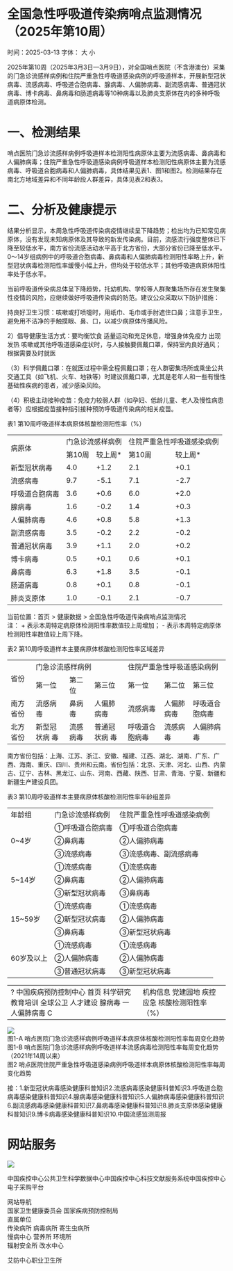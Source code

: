 # 全国急性呼吸道传染病哨点监测情况（2025年第10周）

时间：2025-03-13 字体： ⼤ ⼩

2025年第10周（2025年3⽉3⽇—3⽉9⽇），对全国哨点医院（不含港澳台）采集的⻔急诊流感样病例和住院严重急性呼吸道感染病例的呼吸道样本，开展新型冠状病毒、流感病毒、呼吸道合胞病毒、腺病毒、⼈偏肺病毒、副流感病毒、普通冠状病毒、博卡病毒、⿐病毒和肠道病毒等10种病毒以及肺炎⽀原体在内的多种呼吸道病原体检测。

# ⼀、检测结果

哨点医院⻔急诊流感样病例呼吸道样本检测阳性病原体主要为流感病毒、⿐病毒和⼈偏肺病毒；住院严重急性呼吸道感染病例呼吸道样本检测阳性病原体主要为流感病毒、呼吸道合胞病毒和⼈偏肺病毒，具体结果⻅表1、图1和图2。检测结果存在南北⽅地域差异和不同年龄段⼈群差异，具体⻅表2和表3。

# ⼆、分析及健康提示

结果分析显示，本周急性呼吸道传染病疫情继续呈下降趋势；检出均为已知常⻅病原体，没有发现未知病原体及其导致的新发传染病。⽬前，流感流⾏强度整体已下降⾄较低⽔平，南⽅省份流感活动⽔平⾼于北⽅省份，⼤部分省份已降⾄低⽔平。0～14岁组病例中的呼吸道合胞病毒、⿐病毒和⼈偏肺病毒检测阳性率略上升，新型冠状病毒检测阳性率缓慢⼩幅上升，但均处于较低⽔平；其他呼吸道病原体阳性率处于低⽔平。

当前呼吸道传染病总体呈下降趋势，托幼机构、学校等⼈群聚集场所存在发⽣聚集性疫情的⻛险，应继续做好呼吸道传染病的防范。建议公众采取以下防护措施：

持良好卫⽣习惯：咳嗽或打喷嚏时，⽤纸⼱、⽑⼱或⼿肘遮住⼝⿐；注意⼿卫⽣，避免⽤不洁净的⼿触摸眼、⿐、⼝，以减少病原体传播⻛险。

2）倡导健康⽣活⽅式：要均衡饮⻝ 适量运动和充⾜休息，增强身体免疫⼒ 出现发热 咳嗽或其他呼吸道感染症状时，与⼈接触要佩戴⼝罩，保持室内良好通⻛；根据需要及时就医

（3）科学佩戴⼝罩：在就医过程中需全程佩戴⼝罩；在⼈群密集场所或乘坐公共交通⼯具（如⻜机、⽕⻋、地铁等）时建议佩戴⼝罩，尤其是⽼年⼈和⼀些有慢性基础性疾病的患者，减少感染⻛险。

（4）积极主动接种疫苗：免疫⼒较弱⼈群（如孕妇、低龄⼉童、⽼⼈及慢性病患者等）应根据疫苗接种指引接种预防呼吸道传染病的相关疫苗。

表1 第10周呼吸道样本病原体核酸检测阳性率（%）  

<table><tr><td rowspan="2">病原体</td><td colspan="2">门急诊流感样病例</td><td colspan="2">住院严重急性呼吸道感染病例</td></tr><tr><td>第10周</td><td>较上周*</td><td>第10周</td><td>较上周*</td></tr><tr><td>新型冠状病毒</td><td>4.0</td><td>+1.2</td><td>2.1</td><td>+0.1</td></tr><tr><td>流感病毒</td><td>9.7</td><td>-5.1</td><td>7.1</td><td>-2.7</td></tr><tr><td>呼吸道合胞病毒</td><td>3.6</td><td>+0.6</td><td>6.0</td><td>+2.0</td></tr><tr><td>腺病毒</td><td>1.6</td><td>-0.2</td><td>1.4</td><td>+0.3</td></tr><tr><td>人偏肺病毒</td><td>4.6</td><td>+0.8</td><td>5.8</td><td>+1.3</td></tr><tr><td>副流感病毒</td><td>3.5</td><td>-0.2</td><td>2.2</td><td>-0.2</td></tr><tr><td>普通冠状病毒</td><td>3.9</td><td>+1.1</td><td>2.0</td><td>+0.2</td></tr><tr><td>博卡病毒</td><td>0.5</td><td>+0.1</td><td>0.6</td><td>+0.1</td></tr><tr><td>鼻病毒</td><td>6.3</td><td>+1.8</td><td>3.5</td><td>-0.1</td></tr><tr><td>肠道病毒</td><td>0.8</td><td>+0.1</td><td>0.8</td><td>-0.1</td></tr><tr><td>肺炎支原体</td><td>1.0</td><td>-0.1</td><td>2.1</td><td>-0.7</td></tr></table>

当前位置：⾸⻚ > 健康数据 > 全国急性呼吸道传染病哨点监测情况  
注： + 表示本周特定病原体检测阳性率数值较上周增加； - 表示本周特定病原体检测阳性率数值较上周下降。

表2 第10周呼吸道样本主要病原体核酸检测阳性率区域差异  

<table><tr><td rowspan="2">省份</td><td colspan="3">门急诊流感样病例</td><td colspan="3">住院严重急性呼吸道感染病例</td></tr><tr><td>第一位</td><td>第二位</td><td>第三位</td><td>第一位</td><td>第二位</td><td>第三位</td></tr><tr><td>南方省份</td><td>流感病毒</td><td>鼻病毒</td><td>人偏肺病毒</td><td>流感病毒</td><td>人偏肺病毒</td><td>呼吸道合胞病毒</td></tr><tr><td>北方省份</td><td>新型冠状病 毒</td><td>流感病毒</td><td>普通冠状病 毒</td><td>呼吸道合胞病毒</td><td>流感病毒</td><td>人偏肺病毒</td></tr></table>

南⽅省份包括：上海、江苏、浙江、安徽、福建、江⻄、湖北、湖南、⼴东、⼴⻄、海南、重庆、四川、贵州和云南。省份包括：北京、天津、河北、⼭⻄、内蒙古、辽宁、吉林、⿊⻰江、⼭东、河南、⻄藏、陕⻄、⽢肃、⻘海、宁夏、新疆和新疆⽣产建设兵团。

表3 第10周呼吸道样本主要病原体核酸检测阳性率年龄组差异  

<table><tr><td>年龄组</td><td>门急诊流感样病例</td><td>住院严重急性呼吸道感染病例</td></tr><tr><td rowspan="3">0~4岁</td><td>①呼吸道合胞病毒</td><td>①呼吸道合胞病毒</td></tr><tr><td>②鼻病毒</td><td>②人偏肺病毒</td></tr><tr><td>③流感病毒</td><td>③流感病毒、副流感病毒</td></tr><tr><td rowspan="3">5~14岁</td><td>①流感病毒</td><td>①流感病毒</td></tr><tr><td>②鼻病毒</td><td>②人偏肺病毒</td></tr><tr><td>③新型冠状病毒</td><td>③鼻病毒</td></tr><tr><td rowspan="3">15~59岁</td><td>①流感病毒</td><td>①流感病毒</td></tr><tr><td>②新型冠状病毒</td><td>②人偏肺病毒</td></tr><tr><td>③鼻病毒</td><td>③新型冠状病毒</td></tr><tr><td rowspan="3">60岁及以上</td><td>①流感病毒</td><td>①流感病毒</td></tr><tr><td>②人偏肺病毒</td><td>②人偏肺病毒</td></tr><tr><td>③普通冠状病毒</td><td>③新型冠状病毒</td></tr></table>

<table><tr><td>? 中国疾病预防控制中心 首页 科学研究 教育培训 全球公卫 人才建设 腺病毒 一人偏肺病毒 C</td><td>机构信息 党建园地 疾控应急 核酸检测阳性率（%）</td></tr></table>

![](images/9b7d8ffd3b91c5cc74681c62c7c2cb25f361de67302395032566c5fe723d5e93.jpg)  
图1-A 哨点医院⻔急诊流感样病例呼吸道样本病原体核酸检测阳性率每周变化趋势  
图1-B 哨点医院⻔急诊流感样病例呼吸道样本流感病毒检测阳性率每周变化趋势（2021年14周以来）  
图2 哨点医院住院严重急性呼吸道感染病例呼吸道样本病原体核酸检测阳性率每周变化趋势

接：1.新型冠状病毒感染健康科普知识2.流感病毒感染健康科普知识3.呼吸道合胞病毒感染健康科普知识4.腺病毒感染健康科普知识5.⼈偏肺病毒感染健康科普知识6.副流感病毒感染健康科普知识7.⿐病毒感染健康科普知识8.肺炎支原体感染健康科普知识9.博卡病毒感染健康科普知识10.中国流感监测周报

# ⽹站服务

![](images/bafef26d53519ff5782f9d855ca8f392281ee94ec1358544bf4b2156c4dd23f7.jpg)

中国疾控中⼼公共卫⽣科学数据中⼼中国疾控中⼼科技⽂献服务系统中国疾控中⼼电⼦采购平台

⽹站导航  
国家卫⽣健康委员会 国家疾病预防控制局  
直属单位  
传染病所 病毒病所 寄⽣⾍病所  
慢病中⼼ 营养所 环境所  
辐射安全所 改⽔中⼼

艾防中⼼职业卫⽣所